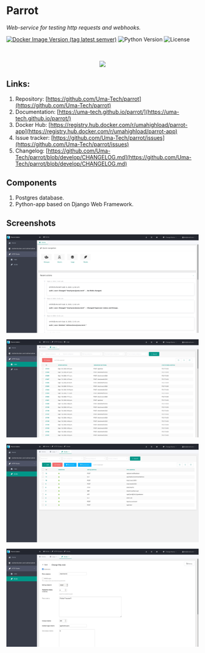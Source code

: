 # Parrot
_Web-service for testing http requests and webhooks._
  
[![Docker Image Version (tag latest semver)](https://img.shields.io/docker/v/umahighload/parrot-app/latest)](https://registry.hub.docker.com/r/umahighload/parrot-app)
![Python Version](https://img.shields.io/static/v1?label=python&message=3.8&color=blue)
![License](https://img.shields.io/static/v1?label=license&message=Apache+2&color=blue)

<p align="center">
    <br />
    <br />
    <img src="https://github.com/Uma-Tech/parrot/raw/master/static/parrot_icon.png">
    <br />
</p>

## Links:
1. Repository: [https://github.com/Uma-Tech/parrot](https://github.com/Uma-Tech/parrot)
1. Documentation: [https://uma-tech.github.io/parrot/](https://uma-tech.github.io/parrot/)
1. Docker Hub: [https://registry.hub.docker.com/r/umahighload/parrot-app](https://registry.hub.docker.com/r/umahighload/parrot-app)
1. Issue tracker: [https://github.com/Uma-Tech/parrot/issues](https://github.com/Uma-Tech/parrot/issues)
1. Changelog: [https://github.com/Uma-Tech/parrot/blob/develop/CHANGELOG.md](https://github.com/Uma-Tech/parrot/blob/develop/CHANGELOG.md)

## Components
1. Postgres database.
1. Python-app based on Django Web Framework.

## Screenshots
![](./images/01.jpg)
  
![](./images/02.jpg)
  
![](./images/03.jpg)
  
![](./images/04.jpg)
